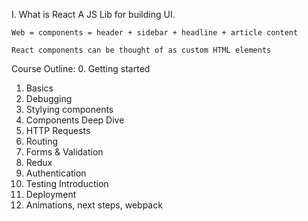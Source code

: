 I. What is React
    A JS Lib for building UI.

    Web = components = header + sidebar + headline + article content

    React components can be thought of as custom HTML elements


Course Outline:
0. Getting started
1. Basics
2. Debugging
3. Stylying components
4. Components Deep Dive
5. HTTP Requests
6. Routing
7. Forms & Validation
8. Redux
9. Authentication
10. Testing Introduction
11. Deployment
12. Animations, next steps, webpack